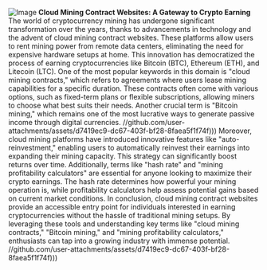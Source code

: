 
![Image](https://github.com/user-attachments/assets/4a25d116-2220-4385-b08e-f287af8fcbc4)
**Cloud Mining Contract Websites: A Gateway to Crypto Earning**
The world of cryptocurrency mining has undergone significant transformation over the years, thanks to advancements in technology and the advent of cloud mining contract websites. These platforms allow users to rent mining power from remote data centers, eliminating the need for expensive hardware setups at home. This innovation has democratized the process of earning cryptocurrencies like Bitcoin (BTC), Ethereum (ETH), and Litecoin (LTC). 
One of the most popular keywords in this domain is "cloud mining contracts," which refers to agreements where users lease mining capabilities for a specific duration. These contracts often come with various options, such as fixed-term plans or flexible subscriptions, allowing miners to choose what best suits their needs. Another crucial term is "Bitcoin mining," which remains one of the most lucrative ways to generate passive income through digital currencies.
 //github.com/user-attachments/assets/d7419ec9-dc67-403f-bf28-8faea5f1f74f)))
Moreover, cloud mining platforms have introduced innovative features like "auto-reinvestment," enabling users to automatically reinvest their earnings into expanding their mining capacity. This strategy can significantly boost returns over time. Additionally, terms like "hash rate" and "mining profitability calculators" are essential for anyone looking to maximize their crypto earnings. The hash rate determines how powerful your mining operation is, while profitability calculators help assess potential gains based on current market conditions.
In conclusion, cloud mining contract websites provide an accessible entry point for individuals interested in earning cryptocurrencies without the hassle of traditional mining setups. By leveraging these tools and understanding key terms like "cloud mining contracts," "Bitcoin mining," and "mining profitability calculators," enthusiasts can tap into a growing industry with immense potential.
 //github.com/user-attachments/assets/d7419ec9-dc67-403f-bf28-8faea5f1f74f)))
